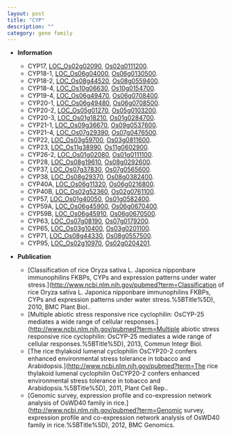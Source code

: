```yaml
---
layout: post
title: "CYP"
description: ""
category: gene family
---
```


* **Information**  
    + CYP17, [LOC_Os02g02090](http://rice.plantbiology.msu.edu/cgi-bin/ORF_infopage.cgi?orf=LOC_Os02g02090), [Os02g0111200](http://rapdb.dna.affrc.go.jp/viewer/gbrowse_details/irgsp1?name=Os02g0111200).
    + CYP18-1, [LOC_Os06g04000](http://rice.plantbiology.msu.edu/cgi-bin/ORF_infopage.cgi?orf=LOC_Os06g04000), [Os06g0130500](http://rapdb.dna.affrc.go.jp/viewer/gbrowse_details/irgsp1?name=Os06g0130500).
    + CYP18-2, [LOC_Os08g44520](http://rice.plantbiology.msu.edu/cgi-bin/ORF_infopage.cgi?orf=LOC_Os08g44520), [Os08g0559400](http://rapdb.dna.affrc.go.jp/viewer/gbrowse_details/irgsp1?name=Os08g0559400).
    + CYP18-4, [LOC_Os10g06630](http://rice.plantbiology.msu.edu/cgi-bin/ORF_infopage.cgi?orf=LOC_Os10g06630), [Os10g0154700](http://rapdb.dna.affrc.go.jp/viewer/gbrowse_details/irgsp1?name=Os10g0154700).
    + CYP19-4, [LOC_Os06g49470](http://rice.plantbiology.msu.edu/cgi-bin/ORF_infopage.cgi?orf=LOC_Os06g49470), [Os06g0708400](http://rapdb.dna.affrc.go.jp/viewer/gbrowse_details/irgsp1?name=Os06g0708400).
    + CYP20-1, [LOC_Os06g49480](http://rice.plantbiology.msu.edu/cgi-bin/ORF_infopage.cgi?orf=LOC_Os06g49480), [Os06g0708500](http://rapdb.dna.affrc.go.jp/viewer/gbrowse_details/irgsp1?name=Os06g0708500).
    + CYP20-2, [LOC_Os05g01270](http://rice.plantbiology.msu.edu/cgi-bin/ORF_infopage.cgi?orf=LOC_Os05g01270), [Os05g0103200](http://rapdb.dna.affrc.go.jp/viewer/gbrowse_details/irgsp1?name=Os05g0103200).
    + CYP20-3, [LOC_Os01g18210](http://rice.plantbiology.msu.edu/cgi-bin/ORF_infopage.cgi?orf=LOC_Os01g18210), [Os01g0284700](http://rapdb.dna.affrc.go.jp/viewer/gbrowse_details/irgsp1?name=Os01g0284700).
    + CYP21-1, [LOC_Os09g36670](http://rice.plantbiology.msu.edu/cgi-bin/ORF_infopage.cgi?orf=LOC_Os09g36670), [Os09g0537600](http://rapdb.dna.affrc.go.jp/viewer/gbrowse_details/irgsp1?name=Os09g0537600).
    + CYP21-4, [LOC_Os07g29390](http://rice.plantbiology.msu.edu/cgi-bin/ORF_infopage.cgi?orf=LOC_Os07g29390), [Os07g0476500](http://rapdb.dna.affrc.go.jp/viewer/gbrowse_details/irgsp1?name=Os07g0476500).
    + CYP22, [LOC_Os03g59700](http://rice.plantbiology.msu.edu/cgi-bin/ORF_infopage.cgi?orf=LOC_Os03g59700), [Os03g0811600](http://rapdb.dna.affrc.go.jp/viewer/gbrowse_details/irgsp1?name=Os03g0811600).
    + CYP23, [LOC_Os11g38990](http://rice.plantbiology.msu.edu/cgi-bin/ORF_infopage.cgi?orf=LOC_Os11g38990), [Os11g0602900](http://rapdb.dna.affrc.go.jp/viewer/gbrowse_details/irgsp1?name=Os11g0602900).
    + CYP26-2, [LOC_Os01g02080](http://rice.plantbiology.msu.edu/cgi-bin/ORF_infopage.cgi?orf=LOC_Os01g02080), [Os01g0111100](http://rapdb.dna.affrc.go.jp/viewer/gbrowse_details/irgsp1?name=Os01g0111100).
    + CYP28, [LOC_Os08g19610](http://rice.plantbiology.msu.edu/cgi-bin/ORF_infopage.cgi?orf=LOC_Os08g19610), [Os08g0292600](http://rapdb.dna.affrc.go.jp/viewer/gbrowse_details/irgsp1?name=Os08g0292600).
    + CYP37, [LOC_Os07g37830](http://rice.plantbiology.msu.edu/cgi-bin/ORF_infopage.cgi?orf=LOC_Os07g37830), [Os07g0565600](http://rapdb.dna.affrc.go.jp/viewer/gbrowse_details/irgsp1?name=Os07g0565600).
    + CYP38, [LOC_Os08g29370](http://rice.plantbiology.msu.edu/cgi-bin/ORF_infopage.cgi?orf=LOC_Os08g29370), [Os08g0382400](http://rapdb.dna.affrc.go.jp/viewer/gbrowse_details/irgsp1?name=Os08g0382400).
    + CYP40A, [LOC_Os06g11320](http://rice.plantbiology.msu.edu/cgi-bin/ORF_infopage.cgi?orf=LOC_Os06g11320), [Os06g0216800](http://rapdb.dna.affrc.go.jp/viewer/gbrowse_details/irgsp1?name=Os06g0216800).
    + CYP40B, [LOC_Os02g52360](http://rice.plantbiology.msu.edu/cgi-bin/ORF_infopage.cgi?orf=LOC_Os02g52360), [Os02g0761100](http://rapdb.dna.affrc.go.jp/viewer/gbrowse_details/irgsp1?name=Os02g0761100).
    + CYP57, [LOC_Os01g40050](http://rice.plantbiology.msu.edu/cgi-bin/ORF_infopage.cgi?orf=LOC_Os01g40050), [Os01g0582400](http://rapdb.dna.affrc.go.jp/viewer/gbrowse_details/irgsp1?name=Os01g0582400).
    + CYP59A, [LOC_Os06g45900](http://rice.plantbiology.msu.edu/cgi-bin/ORF_infopage.cgi?orf=LOC_Os06g45900), [Os06g0670400](http://rapdb.dna.affrc.go.jp/viewer/gbrowse_details/irgsp1?name=Os06g0670400).
    + CYP59B, [LOC_Os06g45910](http://rice.plantbiology.msu.edu/cgi-bin/ORF_infopage.cgi?orf=LOC_Os06g45910), [Os06g0670500](http://rapdb.dna.affrc.go.jp/viewer/gbrowse_details/irgsp1?name=Os06g0670500).
    + CYP63, [LOC_Os07g08190](http://rice.plantbiology.msu.edu/cgi-bin/ORF_infopage.cgi?orf=LOC_Os07g08190), [Os07g0179200](http://rapdb.dna.affrc.go.jp/viewer/gbrowse_details/irgsp1?name=Os07g0179200).
    + CYP65, [LOC_Os03g10400](http://rice.plantbiology.msu.edu/cgi-bin/ORF_infopage.cgi?orf=LOC_Os03g10400), [Os03g0201100](http://rapdb.dna.affrc.go.jp/viewer/gbrowse_details/irgsp1?name=Os03g0201100).
    + CYP71, [LOC_Os08g44330](http://rice.plantbiology.msu.edu/cgi-bin/ORF_infopage.cgi?orf=LOC_Os08g44330), [Os08g0557500](http://rapdb.dna.affrc.go.jp/viewer/gbrowse_details/irgsp1?name=Os08g0557500).
    + CYP95, [LOC_Os02g10970](http://rice.plantbiology.msu.edu/cgi-bin/ORF_infopage.cgi?orf=LOC_Os02g10970), [Os02g0204201](http://rapdb.dna.affrc.go.jp/viewer/gbrowse_details/irgsp1?name=Os02g0204201).

* **Publication**  
    + [Classification of rice Oryza sativa L. Japonica nipponbare immunophilins FKBPs, CYPs and expression patterns under water stress.](http://www.ncbi.nlm.nih.gov/pubmed?term=Classification of rice Oryza sativa L. Japonica nipponbare immunophilins FKBPs, CYPs and expression patterns under water stress.%5BTitle%5D), 2010, BMC Plant Biol..
    + [Multiple abiotic stress responsive rice cyclophilin: OsCYP-25 mediates a wide range of cellular responses.](http://www.ncbi.nlm.nih.gov/pubmed?term=Multiple abiotic stress responsive rice cyclophilin: OsCYP-25 mediates a wide range of cellular responses.%5BTitle%5D), 2013, Commun Integr Biol.
    + [The rice thylakoid lumenal cyclophilin OsCYP20-2 confers enhanced environmental stress tolerance in tobacco and Arabidopsis.](http://www.ncbi.nlm.nih.gov/pubmed?term=The rice thylakoid lumenal cyclophilin OsCYP20-2 confers enhanced environmental stress tolerance in tobacco and Arabidopsis.%5BTitle%5D), 2011, Plant Cell Rep..
    + [Genomic survey, expression profile and co-expression network analysis of OsWD40 family in rice.](http://www.ncbi.nlm.nih.gov/pubmed?term=Genomic survey, expression profile and co-expression network analysis of OsWD40 family in rice.%5BTitle%5D), 2012, BMC Genomics.


